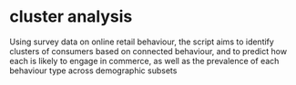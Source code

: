 # cluster analysis

Using survey data on online retail behaviour, the script aims to identify clusters of consumers based on connected behaviour, and to predict how each is likely to engage in commerce, as well as the prevalence of each behaviour type across demographic subsets
